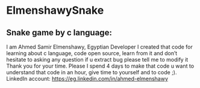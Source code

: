 # ElmenshawySnake

Snake game by c language:
 ------------------------------------------ 
 I am Ahmed Samir Elmenshawy, Egyptian Developer I created that code for learning about c language, code open source, 
 learn from it and don’t hesitate to asking any question if u extract bug please tell me to modify it Thank you for your time. 
 Please I spend 4 days to make that code u want to understand that code in an hour, give time to yourself and to code ;).  
 LinkedIn account: https://eg.linkedin.com/in/ahmed-elmenshawy  
